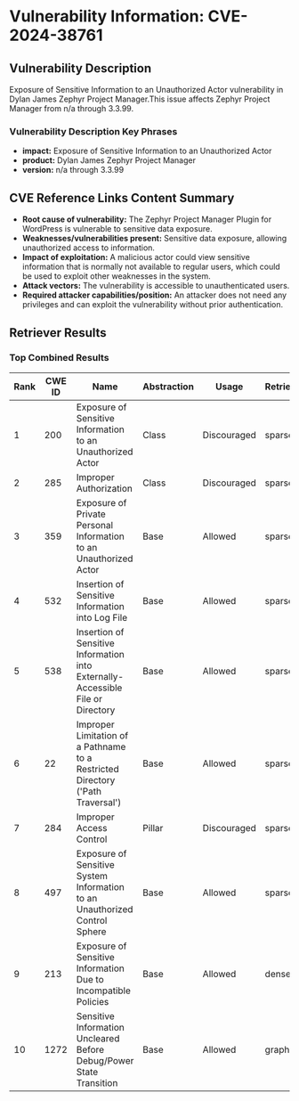 # Vulnerability Information: CVE-2024-38761

## Vulnerability Description
Exposure of Sensitive Information to an Unauthorized Actor vulnerability in Dylan James Zephyr Project Manager.This issue affects Zephyr Project Manager from n/a through 3.3.99.

### Vulnerability Description Key Phrases
- **impact:** Exposure of Sensitive Information to an Unauthorized Actor
- **product:** Dylan James Zephyr Project Manager
- **version:** n/a through 3.3.99

## CVE Reference Links Content Summary
- **Root cause of vulnerability:** The Zephyr Project Manager Plugin for WordPress is vulnerable to sensitive data exposure.
- **Weaknesses/vulnerabilities present:** Sensitive data exposure, allowing unauthorized access to information.
- **Impact of exploitation:** A malicious actor could view sensitive information that is normally not available to regular users, which could be used to exploit other weaknesses in the system.
- **Attack vectors:** The vulnerability is accessible to unauthenticated users.
- **Required attacker capabilities/position:** An attacker does not need any privileges and can exploit the vulnerability without prior authentication.

## Retriever Results

### Top Combined Results

| Rank | CWE ID | Name | Abstraction | Usage  | Retrievers | Individual Scores |
|------|--------|------|-------------|-------|------------|-------------------|
| 1 | 200 | Exposure of Sensitive Information to an Unauthorized Actor | Class | Discouraged | sparse | 0.050 |
| 2 | 285 | Improper Authorization | Class | Discouraged | sparse | 0.049 |
| 3 | 359 | Exposure of Private Personal Information to an Unauthorized Actor | Base | Allowed | sparse | 0.048 |
| 4 | 532 | Insertion of Sensitive Information into Log File | Base | Allowed | sparse | 0.048 |
| 5 | 538 | Insertion of Sensitive Information into Externally-Accessible File or Directory | Base | Allowed | sparse | 0.048 |
| 6 | 22 | Improper Limitation of a Pathname to a Restricted Directory ('Path Traversal') | Base | Allowed | sparse | 0.048 |
| 7 | 284 | Improper Access Control | Pillar | Discouraged | sparse | 0.048 |
| 8 | 497 | Exposure of Sensitive System Information to an Unauthorized Control Sphere | Base | Allowed | sparse | 0.047 |
| 9 | 213 | Exposure of Sensitive Information Due to Incompatible Policies | Base | Allowed | dense | 0.559 |
| 10 | 1272 | Sensitive Information Uncleared Before Debug/Power State Transition | Base | Allowed | graph | 0.002 |


